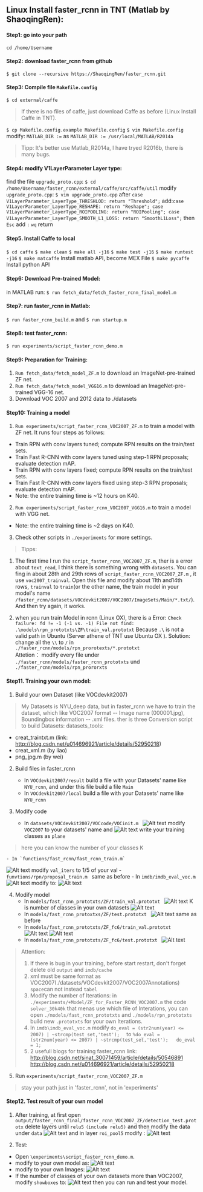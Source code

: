 ## Linux Install faster_rcnn in TNT (Matlab by ShaoqingRen):


#### Step1:  go into your path
`cd /home/Username` 

#### Step2: download faster_rcnn from github
`$ git clone --recursive https://ShaoqingRen/faster_rcnn.git`

#### Step3:  Compile file `Makefile.config`
`$ cd external/caffe`
> If there is no files of caffe, just download Caffe as before (Linux Install Caffe in TNT).

`$ cp Makefile.config.example Makefile.config`
`$ vim Makefile.config`
modify: `MATLAB_DIR :=` as
`MATLAB_DIR := /usr/local/MATLAB/R2014a`
> Tipp: It's better use Matlab_R2014a, I have tryed R2016b, there is many bugs.
> 
#### Step4: modify V1LayerParameter Layer type:
find the file `upgrade_proto.cpp`:
`$ cd /home/Username/faster_rcnn/external/caffe/src/caffe/util`
modify `upgrade_proto.cpp`:
`$ vim upgrade_proto.cpp`
after `case V1LayerParameter_LayerType_THRESHLOD:
	return "Threshold";`
add:`
case V1LayerParameter_LayerType_RESHAPE:
	return "Reshape";
case V1LayerParameter_LayerType_ROIPOOLING:
	return "ROIPooling";
case V1LayerParameter_LayerType_SMOOTH_L1_LOSS:
	return "SmoothL1Loss"; `
then `Esc` add `:` `wq` return

#### Step5. Install Caffe to local 
`$ cd caffe`
`$ make clean`
`$ make all -j16`
`$ make test -j16`
`$ make runtest -j16`
`$ make matcaffe` Install matlab API, become MEX File
`$ make pycaffe` Install python API

#### Step6: Download Pre-trained Model:
in MATLAB run:
`$ run fetch_data/fetch_faster_rcnn_final_model.m`

#### Step7: run faster_rcnn in Matlab:
`$ run faster_rcnn_build.m`
and
`$ run startup.m`


#### Step8: test faster_rcnn:
`$ run experiments/script_faster_rcnn_demo.m`


#### Step9: Preparation for Training:
1. `Run fetch_data/fetch_model_ZF.m` to download an ImageNet-pre-trained ZF net.
2. `Run fetch_data/fetch_model_VGG16.m` to download an ImageNet-pre-trained VGG-16 net.
3. Download VOC 2007 and 2012 data to ./datasets


#### Step10: Training a model
1. `Run experiments/script_faster_rcnn_VOC2007_ZF.m` to train a model with ZF net. It runs four steps as follows:
- Train RPN with conv layers tuned; compute RPN results on the train/test sets.
- Train Fast R-CNN with conv layers tuned using step-1 RPN proposals; evaluate detection mAP.
- Train RPN with conv layers fixed; compute RPN results on the train/test sets.
- Train Fast R-CNN with conv layers fixed using step-3 RPN proposals; evaluate detection mAP.
- Note: the entire training time is ~12 hours on K40.
2. `Run experiments/script_faster_rcnn_VOC2007_VGG16.m` to train a model with VGG net.
- Note: the entire training time is ~2 days on K40.
3. Check other scripts in `./experiments` for more settings.

> Tipps:
1. The first time I run the `script_faster_rcnn_VOC2007_ZF.m`, ther is a error about `text_read`,  I think there is something wrong with `datasets`. You can fing in about 28th and 29th rows of `script_faster_rcnn_VOC2007_ZF.m` , it use `voc2007_trainval`. Open this file and modify  about 11th and14th rows, `trainval`  to `train`(or the other name, the train model in your model's name `/faster_rcnn/datasets/VOCdevkit2007/VOC2007/ImageSets/Main/*.txt/`). And then try again, it works.


2. when you run train Model in rcnn (Linux OX), there is a Error:
 `Check failure: fd != -1 (-1 vs. -1) File not find: .\models\rpn_prototxts\ZF\train_val.prototxt`
 Because `.\` is not a valid path in Ubuntu (Server athene of TNT use Ubuntu OX ).
 Solution: change all the `\\` to `/` in `./faster_rcnn/models/rpn_prorotexts/*.prototxt`  
 Attetion： modify every file under `./faster_rcnn/models/faster_rcnn_prototxts` und `./faster_rcnn/models/rpn_prororxts`


#### Step11. Training your own model:

1. Build your own Dataset (like VOCdevkit2007)
> My Datasets is NYU_deep data,  but in faster_rcnn we have to train the dataset, which like VOC2007 format -- Image name (000001.jpg), Boundingbox information -- .xml files. 
>  ther is three Conversion script to build Datasets:
datasets_tools:  
- creat_traintxt.m (link: http://blog.csdn.net/u014696921/article/details/52950218)
- creat_xml.m (by liao)
- png_jpg.m (by wei)

2. Build files in faster_rcnn
	- In `VOCdevkit2007/result` build a file with your Datasets' name like `NYU_rcnn`, and under this file build a file `Main`
	- In `VOCdevkit2007/local` build a file with your Datasets' name like `NYU_rcnn`

3. Modify code
	- In `datasets/VOCdevkit2007/VOCcode/VOCinit.m `
![Alt text](./1487103919715.png)
modify `VOC2007` to your datasets' name and
![Alt text](./1487103972796.png)
write your training classes as `plane`
> here you can know the number of your classes K

	- In `functions/fast_rcnn/fast_rcnn_train.m`
![Alt text](./1487103547598.png)
modify `val_iters` to  1/5 of your val
	- `funvtions/rpn/proposal_train.m `
	same as before
	- In `imdb/imdb_eval_voc.m`
![Alt text](./1487103714594.png)
modify to:
![Alt text](./1487103730351.png)

4. Modify model
	- In `models/fast_rcnn_prototxts/ZF/train_val.prototxt `
![Alt text](./1487103826043.png)
 K is number of classes in your own datasets
![Alt text](./1487104078556.png)
	- In `models/fast_rcnn_protoxtxs/ZF/test.prototxt `
![Alt text](./1487104103360.png)
same as before
	- In `models/fast_rcnn_prototxts/ZF_fc6/train_val.prototxt `
![Alt text](./1487104142535.png)
![Alt text](./1487104153469.png)
	- In `models/fast_rcnn_prototxts/ZF_fc6/test.prototxt `
![Alt text](./1487104177739.png)

> Attention:
> 1. If there is bug in your training, before start restart, don't forget delete old `output` and `imdb/cache`
> 2. xml must be same format as VOC2007(./datasets/VOCdevkit2007/VOC2007Annotations) `space`can not instead `tabel`
> 3. Modify the number of Iterations: in `./experiments/+Model/ZF_for_Faster_RCNN_VOC2007.m` the code `solver_30k40k` that menas use which file of Interations, you can open `./models/fast_rcnn_prototxts` and `./models/rpn_prototxts` build new `.prototxts` for your own Iterations. 
> 4. In `imdb\imdb_eval_voc.m`
>  modify `do_eval = (str2num(year) <= 2007) | ~strcmp(test_set,'test');  ` 
>  to
>   ` %do_eval = (str2num(year) <= 2007) | ~strcmp(test_set,'test');  
		do_eval = 1;  `
> 5.  2 usefull blogs for training faster_rcnn 
> link: http://blog.csdn.net/sinat_30071459/article/details/50546891 
> http://blog.csdn.net/u014696921/article/details/52950218

5. Run `experiments/script_faster_rcnn_VOC2007_ZF.m`
> stay your path just in 'faster_rcnn', not in 'experiments'

#### Step12. Test result of your own model
1. After training, at first open `output/faster_rcnn_final/faster_rcnn_VOC2007_ZF/detection_test.prototx`
delete layers until `relu5（include relu5)`
and then modify the data under `data`
![Alt text](./1487104681893.png)
and in layer `roi_pool5` modify :
![Alt text](./1487104706519.png)

2. Test:
- Open `\experiments\script_faster_rcnn_demo.m`.
- modify to your own model as: 
![Alt text](./1487104787662.png)
- modify to your own Images:
![Alt text](./1487104828761.png)
- If the number of classes of your own datasets more than VOC2007, modify `showboxes` to:
 ![Alt text](./1487104901026.png)
then you can run and test your model.






